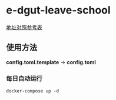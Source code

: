 # e-dgut-leave-school

[地址对照参考表](https://gist.github.com/lyekumchew/bbc0d7eb42380b4f4e9ed4a3be12a6f7)


## 使用方法

**config.toml.template** -> **config.toml**

### 每日自动运行

`docker-compose up -d`